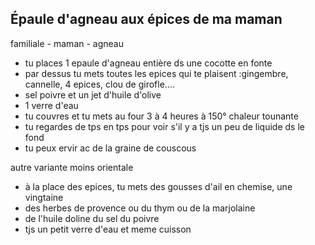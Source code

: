 ##  Épaule d'agneau aux épices de ma maman

familiale - maman - agneau

* tu places 1 epaule d'agneau entière ds une cocotte en fonte
* par dessus tu mets toutes les epices qui te plaisent :gingembre, cannelle, 4 epices, clou de girofle....
* sel poivre et un jet d'huile d'olive
* 1 verre d'eau
* tu couvres et tu mets au four 3 à 4 heures à 150° chaleur tounante
* tu regardes de tps en tps pour voir s'il y a tjs un peu de liquide ds le fond
* tu peux ervir ac de la graine de couscous

autre variante moins orientale
* à la place des epices, tu mets des gousses d'ail en chemise, une vingtaine
* des herbes de provence ou du thym ou de la marjolaine
* de l'huile doline du sel du poivre
* tjs un petit verre d'eau et meme cuisson
